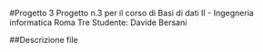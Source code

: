 #Progetto 3 
Progetto n.3 per il corso di Basi di dati II - Ingegneria informatica Roma Tre
Studente: Davide Bersani

##Descrizione file